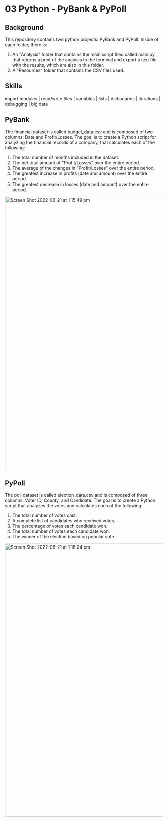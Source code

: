# 03 Python - PyBank & PyPoll

## Background

This repository contains two python projects: PyBank and PyPoll. Inside of each folder, there is:
1. An "Analysis" folder that contains the main script filed called main.py that returns a print of the analysis to the terminal and export a text file with the results, which are also in this folder.
2. A "Resources" folder that contains the CSV files used.

## Skills

 import modules | read/write files | variables | lists | dictionaries | iterations | debugging | big data

## PyBank

The financial dataset is called budget_data.csv and is composed of two columns: Date and Profit/Losses. The goal is to create a Python script for analyzing the financial records of a company, that calculates each of the following:

1. The total number of months included in the dataset.
2. The net total amount of "Profit/Losses" over the entire period.
3. The average of the changes in "Profit/Losses" over the entire period.
4. The greatest increase in profits (date and amount) over the entire period.
5. The greatest decrease in losses (date and amount) over the entire period.

<img width="870" alt="Screen Shot 2022-06-21 at 1 15 49 pm" src="https://user-images.githubusercontent.com/77761497/174709001-75dc3cf0-4793-4e05-bf22-876b6c5804ac.png">

## PyPoll

The poll dataset is called election_data.csv and is composed of three columns: Voter ID, County, and Candidate. The goal is to create a Python script that analyzes the votes and calculates each of the following:

1. The total number of votes cast.
2. A complete list of candidates who received votes.
3. The percentage of votes each candidate won.
4. The total number of votes each candidate won.
5. The winner of the election based on popular vote.

<img width="869" alt="Screen Shot 2022-06-21 at 1 16 04 pm" src="https://user-images.githubusercontent.com/77761497/174709074-01c76712-6c21-4a21-bbb4-dc7b744b8c4a.png">


